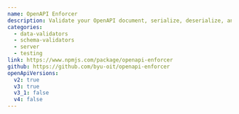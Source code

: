 ```yaml
---
name: OpenAPI Enforcer
description: Validate your OpenAPI document, serialize, deserialize, and validate incoming requests and outgoing responses, and simplify response building. You can even produce mock data.
categories:
  - data-validators
  - schema-validators
  - server
  - testing
link: https://www.npmjs.com/package/openapi-enforcer
github: https://github.com/byu-oit/openapi-enforcer
openApiVersions:
  v2: true
  v3: true
  v3_1: false
  v4: false
---
```


